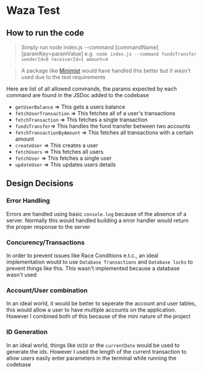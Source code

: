 # Waza Test

## How to run the code

> Simply run node index.js --command [commandName] [paramKey=paramValue]
> e.g
> ` node index.js --command fundsTransfer senderId=0 receiverId=1 amount=4`

> A package like [Minimist](https://github.com/minimistjs/minimist) would have handled this better but it wasn't used due to the test requirements

Here are list of all allowed commands, the params expected by each command are found in the JSDoc added to the codebase

- `getUserBalance` => This gets a users balance
- `fetchUserTransaction` => This fetches all of a user's transactions
- `fetchTransaction` => This fetches a single transaction
- `fundsTransfer`=> This handles the fund transfer between two accounts
- `fetchTransactionByAmount` => This fetches all transactions with a certain amount
- `createUser` => This creates a user
- `fetchUsers` => This fetches all users
- `fetchUser` => This fetches a single user
- `updateUser` => This updates users details

## Design Decisions

### Error Handling

Errors are handled using basic `console.log` because of the absence of a server. Normally this would handled building a error handler would return the proper response to the server

### Concurency/Transactions

In order to prevent issues like Race Conditions e.t.c., an ideal implementation would to use `Database Transactions` and `Database locks` to prevent things like this. This wasn't implemented because a database wasn't used

### Account/User combination

In an ideal world, it would be better to seperate the account and user tables, this would allow a user to have multiple accounts on the application. However I combined both of this because of the mini nature of the project

### ID Generation

In an ideal world, things like `UUID` or the `currentDate` would be used to generate the ids. However I used the length of the current transaction to allow users easily enter parameters in the terminal while running the codebase
